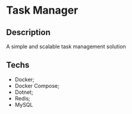 # Task Manager

## Description

A simple and scalable task management solution

## Techs

- Docker;
- Docker Compose;
- Dotnet;
- Redis;
- MySQL
